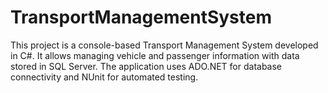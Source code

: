 # TransportManagementSystem
This project is a console-based Transport Management System developed in C#. It allows managing vehicle and passenger information with data stored in SQL Server. The application uses ADO.NET for database connectivity and NUnit for automated testing.
